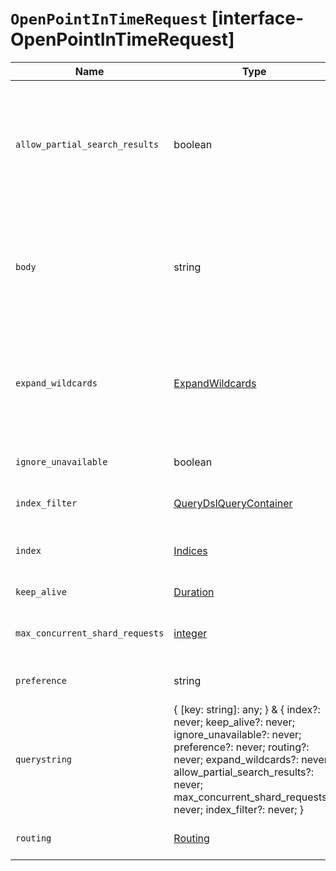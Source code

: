 # `OpenPointInTimeRequest` [interface-OpenPointInTimeRequest]

| Name | Type | Description |
| - | - | - |
| `allow_partial_search_results` | boolean | Indicates whether the point in time tolerates unavailable shards or shard failures when initially creating the PIT. If `false`, creating a point in time request when a shard is missing or unavailable will throw an exception. If `true`, the point in time will contain all the shards that are available at the time of the request. |
| `body` | string | ({ [key: string]: any; } & { index?: never; keep_alive?: never; ignore_unavailable?: never; preference?: never; routing?: never; expand_wildcards?: never; allow_partial_search_results?: never; max_concurrent_shard_requests?: never; index_filter?: never; }) | All values in `body` will be added to the request body. |
| `expand_wildcards` | [ExpandWildcards](./ExpandWildcards.md) | The type of index that wildcard patterns can match. If the request can target data streams, this argument determines whether wildcard expressions match hidden data streams. It supports comma-separated values, such as `open,hidden`. Valid values are: `all`, `open`, `closed`, `hidden`, `none`. |
| `ignore_unavailable` | boolean | If `false`, the request returns an error if it targets a missing or closed index. |
| `index_filter` | [QueryDslQueryContainer](./QueryDslQueryContainer.md) | Filter indices if the provided query rewrites to `match_none` on every shard. |
| `index` | [Indices](./Indices.md) | A comma-separated list of index names to open point in time; use `_all` or empty string to perform the operation on all indices |
| `keep_alive` | [Duration](./Duration.md) | Extend the length of time that the point in time persists. |
| `max_concurrent_shard_requests` | [integer](./integer.md) | Maximum number of concurrent shard requests that each sub-search request executes per node. |
| `preference` | string | The node or shard the operation should be performed on. By default, it is random. |
| `querystring` | { [key: string]: any; } & { index?: never; keep_alive?: never; ignore_unavailable?: never; preference?: never; routing?: never; expand_wildcards?: never; allow_partial_search_results?: never; max_concurrent_shard_requests?: never; index_filter?: never; } | All values in `querystring` will be added to the request querystring. |
| `routing` | [Routing](./Routing.md) | A custom value that is used to route operations to a specific shard. |
